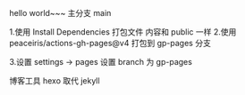 hello world~~~
主分支 main

1.使用 Install Dependencies 打包文件
内容和 public 一样 2.使用 peaceiris/actions-gh-pages@v4 打包到 gp-pages 分支

3.设置 settings -> pages
设置 branch 为 gp-pages

博客工具 hexo 取代 jekyll
